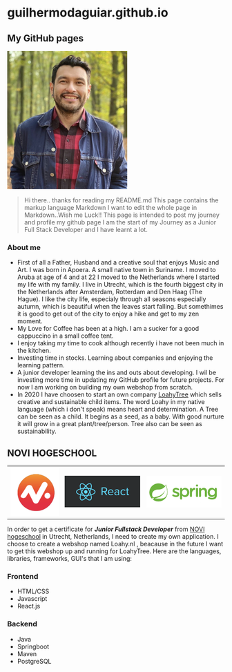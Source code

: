 # guilhermodaguiar.github.io

## My GitHub pages 

![Me!](images/me2_Klein.png)
> Hi there.. thanks for reading my README.md
> This page contains the markup language Markdown 
> I want to edit the whole page in Markdown..Wish me Luck!!
> This page is intended to post my journey and profile my github page
> I am the start of my Journey as a Junior Full Stack Developer and I have learnt a lot.


### About me

- First of all a Father, Husband and a creative soul that enjoys Music and Art. I was born in Apoera. A small native town in Suriname. I moved to Aruba at  age of 4 and at 22 I moved to the Netherlands where I started my life with my family. I live in Utrecht, which is the fourth biggest city in the Netherlands after Amsterdam, Rotterdam and Den Haag (The Hague). I like the city life, especialy through all seasons especially autumn, which is beautiful when the leaves start falling. But somethimes it is good to get out of the city to enjoy a hike and get to my zen moment.
- My Love for Coffee has been at a high. I am a sucker for a good cappuccino in a small coffee tent.
- I enjoy taking my time to cook although recently i have not been much in the kitchen.
- Investing time in stocks. Learning about companies and enjoying the learning pattern.
- A junior developer learning the ins and outs about developing. I wil be investing more time in updating my GitHub profile for future projects. For now I am working on building my own webshop from scratch. 
- In 2020 I have choosen to start an own company [LoahyTree](https://www.instagram.com/loahytree/) which sells creative and sustainable child items. The word Loahy in my native language (which i don't speak) means heart and determination. A Tree can be seen as a child. It begins as a seed, as a baby. With good nurture it will grow in a great plant/tree/person. Tree also can be seen as sustainability. 

## NOVI HOGESCHOOL

|                                                      |                                  |                                             |
|------------------------------------------------------|----------------------------------|---------------------------------------------|
| ![the NOVI-hogeschool logo!](images/Logo_Novi_2.png) | ![React](images/react_Klein.png) | ![Springboot](images/spring_boot_Klein.png) |

In order to get a certificate for ***Junior Fullstack Developer*** from [NOVI hogeschool](https://www.novi.nl) in Utrecht, Netherlands, I need to create my own application. I choose to create a webshop named Loahy.nl , beacause in the future I want to get this webshop up and running for LoahyTree. Here are the languages, libraries, frameworks, GUI's that I am using:

  ### Frontend
  
  - HTML/CSS
  - Javascript
  - React.js

  ### Backend
  
  - Java
  - Springboot
  - Maven
  - PostgreSQL



  




